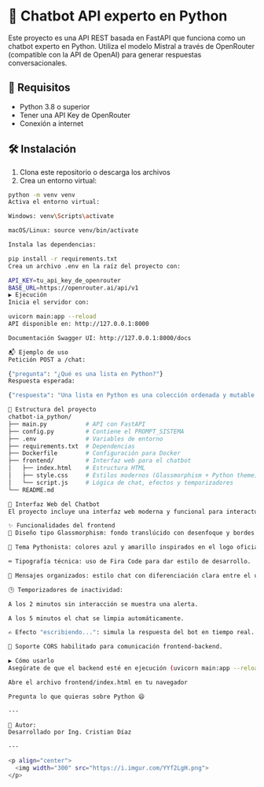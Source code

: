 # 🤖 Chatbot API experto en Python
Este proyecto es una API REST basada en FastAPI que funciona como un chatbot experto en Python. Utiliza el modelo Mistral a través de OpenRouter (compatible con la API de OpenAI) para generar respuestas conversacionales.

## 🚀 Requisitos
- Python 3.8 o superior
- Tener una API Key de OpenRouter
- Conexión a internet

## 🛠 Instalación
1. Clona este repositorio o descarga los archivos
2. Crea un entorno virtual:
```bash
python -m venv venv  
Activa el entorno virtual:

Windows: venv\Scripts\activate

macOS/Linux: source venv/bin/activate

Instala las dependencias:

pip install -r requirements.txt  
Crea un archivo .env en la raíz del proyecto con:

API_KEY=tu_api_key_de_openrouter  
BASE_URL=https://openrouter.ai/api/v1  
▶ Ejecución
Inicia el servidor con:

uvicorn main:app --reload  
API disponible en: http://127.0.0.1:8000

Documentación Swagger UI: http://127.0.0.1:8000/docs

📬 Ejemplo de uso
Petición POST a /chat:

{"pregunta": "¿Qué es una lista en Python?"}  
Respuesta esperada:

{"respuesta": "Una lista en Python es una colección ordenada y mutable de elementos..."}  

📁 Estructura del proyecto
chatbot-ia_python/  
├── main.py           # API con FastAPI  
├── config.py         # Contiene el PROMPT_SISTEMA  
├── .env              # Variables de entorno  
├── requirements.txt  # Dependencias  
├── Dockerfile        # Configuración para Docker  
├── frontend/         # Interfaz web para el chatbot  
│   ├── index.html    # Estructura HTML  
│   ├── style.css     # Estilos modernos (Glassmorphism + Python theme)  
│   └── script.js     # Lógica de chat, efectos y temporizadores  
└── README.md  

💬 Interfaz Web del Chatbot
El proyecto incluye una interfaz web moderna y funcional para interactuar visualmente con la API:

✨ Funcionalidades del frontend
💎 Diseño tipo Glassmorphism: fondo translúcido con desenfoque y bordes redondeados.

🎨 Tema Pythonista: colores azul y amarillo inspirados en el logo oficial de Python.

⌨️ Tipografía técnica: uso de Fira Code para dar estilo de desarrollo.

💬 Mensajes organizados: estilo chat con diferenciación clara entre el usuario y el bot.

🕒 Temporizadores de inactividad:

A los 2 minutos sin interacción se muestra una alerta.

A los 5 minutos el chat se limpia automáticamente.

✍️ Efecto "escribiendo...": simula la respuesta del bot en tiempo real.

🔄 Soporte CORS habilitado para comunicación frontend-backend.

▶ Cómo usarlo
Asegúrate de que el backend esté en ejecución (uvicorn main:app --reload)

Abre el archivo frontend/index.html en tu navegador

Pregunta lo que quieras sobre Python 😄

---

👤 Autor:
Desarrollado por Ing. Cristian Díaz

---

<p align="center">
  <img width="300" src="https://i.imgur.com/YYf2LgH.png">
</p>